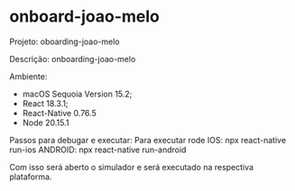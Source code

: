 # onboard-joao-melo

Projeto: oboarding-joao-melo

Descrição: onboarding-joao-melo

Ambiente:

- macOS Sequoia Version 15.2;
- React 18.3.1;
- React-Native 0.76.5
- Node 20.15.1

Passos para debugar e executar:
Para executar rode
IOS: npx react-native run-ios
ANDROID: npx react-native run-android

Com isso será aberto o simulador e será executado na respectiva plataforma.
